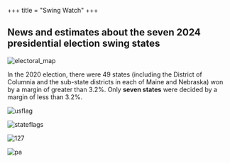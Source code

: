 +++
title = "Swing Watch"
+++

[electoral_map]: https://tuva.s3.us-west-2.amazonaws.com/swing/electoral_map.png
[usflag]: https://tuva.s3.us-west-2.amazonaws.com/swing/usflag.png
[stateflags]: https://tuva.s3.us-west-2.amazonaws.com/swing/stateflags.png
[127]: https://tuva.s3.us-west-2.amazonaws.com/swing/127.png
[pa]: https://tuva.s3.us-west-2.amazonaws.com/swing/PA.png

## News and estimates about the seven 2024 presidential election swing states

![electoral_map]

In the 2020 election, there were 49 states (including the District of Columnia and the sub-state districts in each of Maine and Nebraska) won by a margin of greater than 3.2%. Only **seven states** were decided by a margin of less than 3.2%.


  

![usflag]

![stateflags]

![127]

![pa]



